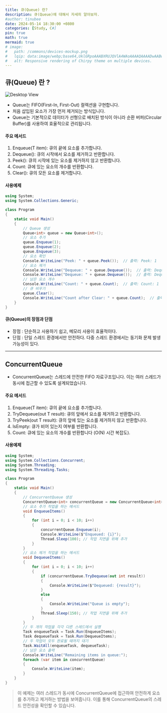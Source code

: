 ```yaml
---
title: 큐(Queue) 란?
description: 큐(Queue)에 대해서 자세히 알아보자.
#author: tinubee
date: 2024-05-14 18:30:00 +0800
categories: [Study, C#]
pin: true
math: true
mermaid: true
# image:
#   path: /commons/devices-mockup.png
#   lqip: data:image/webp;base64,UklGRpoAAABXRUJQVlA4WAoAAAAQAAAADwAABwAAQUxQSDIAAAARL0AmbZurmr57yyIiqE8oiG0bejIYEQTgqiDA9vqnsUSI6H+oAERp2HZ65qP/VIAWAFZQOCBCAAAA8AEAnQEqEAAIAAVAfCWkAALp8sF8rgRgAP7o9FDvMCkMde9PK7euH5M1m6VWoDXf2FkP3BqV0ZYbO6NA/VFIAAAA
#   alt: Responsive rendering of Chirpy theme on multiple devices.
---
```

## **큐(Queue) 란 ?**

<!-- ![Desktop View](https://blog.kakaocdn.net/dn/uMiOJ/btreKJ5Os5T/AtMSDo5vWJATJQWYxLIKSk/img.png) -->

![Desktop View](https://github.com/Tinubee/TPA/assets/53461370/cee3f74f-f84c-4739-a585-81fa82f1710b)

- Queue<T>는 FIFO(First-In, First-Out) 컬렉션을 구현합니다. 
- 처음 삽입된 요소가 가장 먼저 제거되는 방식입니다. 
- Queue는 기본적으로 데이터가 선형으로 배치된 방식이 아니라 순환 버퍼(Circular Buffer)를 사용하여 효율적으로 관리됩니다.

#### 주요 메서드
1. Enqueue(T item): 큐의 끝에 요소를 추가합니다.
2. Dequeue(): 큐의 시작에서 요소를 제거하고 반환합니다.
3. Peek(): 큐의 시작에 있는 요소를 제거하지 않고 반환합니다.
4. Count: 큐에 있는 요소의 개수를 반환합니다.
5. Clear(): 큐의 모든 요소를 제거합니다.

#### 사용예제

```cs
using System;
using System.Collections.Generic;

class Program
{
    static void Main()
    {
        // Queue 생성
        Queue<int> queue = new Queue<int>();
        // 요소 추가
        queue.Enqueue(1);
        queue.Enqueue(2);
        queue.Enqueue(3);
        // 요소 확인
        Console.WriteLine("Peek: " + queue.Peek());  // 출력: Peek: 1
        // 요소 제거
        Console.WriteLine("Dequeue: " + queue.Dequeue());  // 출력: Dequeue: 1
        Console.WriteLine("Dequeue: " + queue.Dequeue());  // 출력: Dequeue: 2
        // 남은 요소 개수
        Console.WriteLine("Count: " + queue.Count);  // 출력: Count: 1
        // 큐 비우기
        queue.Clear();
        Console.WriteLine("Count after Clear: " + queue.Count);  // 출력: Count after Clear: 0
    }
}
```

#### 큐(Queue)의 장점과 단점
>
- 장점 : 단순하고 사용하기 쉽고, 메모리 사용이 효율적이다.
- 단점 : 단일 스레드 환경에서만 안전하다. 다중 스레드 환경에서는 동기화 문제 발생 가능성이 있다.

***

## **ConcurrentQueue**

- ConcurrentQueue<T>는 스레드에 안전한 FIFO 자료구조입니다. 이는 여러 스레드가 동시에 접근할 수 있도록 설계되었습니다.

#### 주요 메서드

1. Enqueue(T item): 큐의 끝에 요소를 추가합니다.
2. TryDequeue(out T result): 큐의 앞에서 요소를 제거하고 반환합니다.
3. TryPeek(out T result): 큐의 앞에 있는 요소를 제거하지 않고 반환합니다.
4. IsEmpty: 큐가 비어 있는지 여부를 반환합니다.
5. Count: 큐에 있는 요소의 개수를 반환합니다 (O(N) 시간 복잡도).

#### 사용예제

```cs
using System;
using System.Collections.Concurrent;
using System.Threading;
using System.Threading.Tasks;

class Program
{
    static void Main()
    {
        // ConcurrentQueue 생성
        ConcurrentQueue<int> concurrentQueue = new ConcurrentQueue<int>();
        // 요소 추가 작업을 하는 메서드
        void EnqueueItems()
        {
            for (int i = 0; i < 10; i++)
            {
                concurrentQueue.Enqueue(i);
                Console.WriteLine($"Enqueued: {i}");
                Thread.Sleep(100); // 작업 지연을 위해 추가
            }
        }
        // 요소 제거 작업을 하는 메서드
        void DequeueItems()
        {
            for (int i = 0; i < 10; i++)
            {
                if (concurrentQueue.TryDequeue(out int result))
                {
                    Console.WriteLine($"Dequeued: {result}");
                }
                else
                {
                    Console.WriteLine("Queue is empty");
                }
                Thread.Sleep(150); // 작업 지연을 위해 추가
            }
        }
        // 두 개의 작업을 각각 다른 스레드에서 실행
        Task enqueueTask = Task.Run(EnqueueItems);
        Task dequeueTask = Task.Run(DequeueItems);
        // 두 작업이 모두 완료될 때까지 대기
        Task.WaitAll(enqueueTask, dequeueTask);
        // 남은 요소 출력
        Console.WriteLine("Remaining items in queue:");
        foreach (var item in concurrentQueue)
        {
            Console.WriteLine(item);
        }
    }
}
```
>이 예제는 여러 스레드가 동시에 ConcurrentQueue에 접근하여 안전하게 요소를 추가하고 제거하는 방법을 보여줍니다. 이를 통해 ConcurrentQueue의 스레드 안전성을 확인할 수 있습니다.
